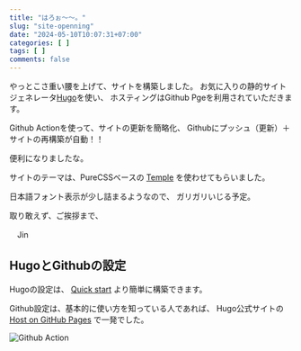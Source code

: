```yaml
---
title: "はろぉ〜〜。"
slug: "site-openning"
date: "2024-05-10T10:07:31+07:00"
categories: [ ]
tags: [ ]
comments: false
---
```



やっとこさ重い腰を上げて、サイトを構築しました。
お気に入りの静的サイトジェネレータ[Hugo](https://gohugo.io)を使い、
ホスティングはGithub Pgeを利用されていただきます。

Github Actionを使って、サイトの更新を簡略化、
Githubにプッシュ（更新）＋サイトの再構築が自動！！

便利になりましたな。


サイトのテーマは、PureCSSベースの
[Temple](https://github.com/aos/temple)
を使わせてもらいました。

日本語フォント表示が少し詰まるようなので、
ガリガリいじる予定。

取り敢えず、ご挨拶まで、

　Jin

## HugoとGithubの設定

Hugoの設定は、
[Quick start](https://gohugo.io/getting-started/quick-start/)
より簡単に構築できます。

Github設定は、基本的に使い方を知っている人であれば、
Hugo公式サイトの
[Host on GitHub Pages](https://gohugo.io/hosting-and-deployment/hosting-on-github/)
で一発でした。

![Github Action](/images/2024-05-09-github-page-action-hugo.png)
